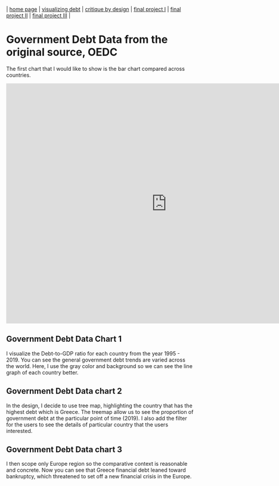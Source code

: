 | [home page](https://phantirak.github.io/pearry-portfolio/) | [visualizing debt](visualizing-government-debt) | [critique by design](critique-by-design) | [final project I](final-project-part-one) | [final project II](final-project-part-two) | [final project III](final-project-part-three) |

# Government Debt Data from the original source, OEDC
The first chart that I would like to show is the bar chart compared across countries.
<iframe src="https://data.oecd.org/chart/6OaZ" width="860" height="645" style="border: 0" mozallowfullscreen="true" webkitallowfullscreen="true" allowfullscreen="true"><a href="https://data.oecd.org/chart/6OaZ" target="_blank">OECD Chart: General government debt, Total, % of GDP, Annual, 2021</a></iframe>


## Government Debt Data Chart 1
I visualize the Debt-to-GDP ratio for each country from the year 1995 - 2019. You can see the general government debt trends are varied across the world. Here, I use the gray color and background so we can see the line graph of each country better.
<div class="flourish-embed flourish-chart" data-src="visualisation/12579734"><script src="https://public.flourish.studio/resources/embed.js"></script></div>

## Government Debt Data chart 2
In the design, I decide to use tree map, highlighting the country that has the highest debt which is Greece. The treemap allow us to see the proportion of government debt at the particular point of time (2019). I also add the filter for the users to see the details of particular country that the users interested. 
<div class="flourish-embed flourish-hierarchy" data-src="visualisation/12579963"><script src="https://public.flourish.studio/resources/embed.js"></script></div>

## Government Debt Data chart 3
I then scope only Europe region so the comparative context is reasonable and concrete. Now you can see that Greece financial debt leaned toward bankruptcy, which threatened to set off a new financial crisis in the Europe.
<div class="flourish-embed flourish-map" data-src="visualisation/12596807"><script src="https://public.flourish.studio/resources/embed.js"></script></div>
